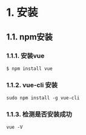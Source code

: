 # 1. 安装
## 1.1. npm安装
### 1.1.1. 安装vue
```shell
$ npm install vue
```

### 1.1.2. vue-cli 安装
```shell
sudo npm install -g vue-cli
```

### 1.1.3. 检测是否安装成功
```shell
vue -V
```